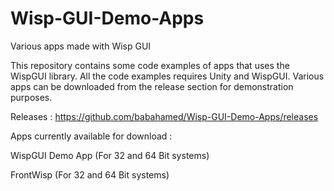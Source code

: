 # Wisp-GUI-Demo-Apps
Various apps made with Wisp GUI

This repository contains some code examples of apps that uses the WispGUI library.
All the code examples requires Unity and WispGUI.
Various apps can be downloaded from the release section for demonstration purposes.

Releases : https://github.com/babahamed/Wisp-GUI-Demo-Apps/releases

Apps currently available for download :

WispGUI Demo App (For 32 and 64 Bit systems)

FrontWisp (For 32 and 64 Bit systems)
